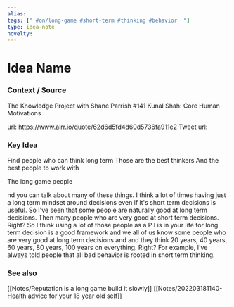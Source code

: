 ```yaml
---
alias: 
tags: [" #on/long-game #short-term #thinking #behavior  "]
type: idea-note
novelty: 
---
```

# Idea Name

### Context / Source
The Knowledge Project with Shane Parrish
#141 Kunal Shah: Core Human Motivations

url: https://www.airr.io/quote/62d6d5fd4d60d5736fa911e2
Tweet url: 

### Key Idea

Find people who can think long term
Those are the best thinkers
And the best people to work with

The long game people

nd you can talk about many of these things. I think a lot of times having just a long term mindset around decisions even if it's short term decisions is useful. So I've seen that some people are naturally good at long term decisions. Then many people who are very good at short term decisions. Right? So I think using a lot of those people as a P I is in your life for long term decision is a good framework and we all of us know some people who are very good at long term decisions and and they think 20 years, 40 years, 60 years, 80 years, 100 years on everything. Right? For example, I've always told people that all bad behavior is rooted in short term thinking.

### See also
[[Notes/Reputation is a long game build it slowly]]
[[Notes/202203181140- Health advice for your 18 year old self]]